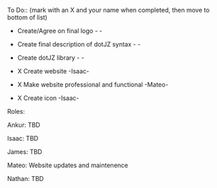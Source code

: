 To Do::      (mark with an X and your name when completed, then move to bottom of list)

- Create/Agree on final logo - -

- Create final description of dotJZ syntax - -

- Create dotJZ library - -

- X Create website -Isaac-

- X Make website professional and functional -Mateo-

- X Create icon -Isaac-

Roles:

Ankur: TBD

Isaac: TBD

James: TBD

Mateo: Website updates and maintenence

Nathan: TBD
